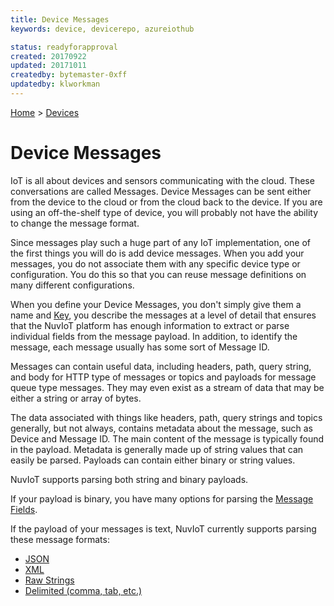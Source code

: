```yaml
---
title: Device Messages
keywords: device, devicerepo, azureiothub

status: readyforapproval
created: 20170922
updated: 20171011
createdby: bytemaster-0xff
updatedby: klworkman
---
```

[Home](../Index.md) > [Devices](Index.md)

# Device Messages

IoT is all about devices and sensors communicating with the cloud.  These conversations are called Messages.  Device Messages can
be sent either from the device to the cloud or from the cloud back to the device.  If you are using an off-the-shelf type of 
device, you will probably not have the ability to change the message format.

Since messages play such a huge part of any IoT implementation, one of the first things you will do is add device messages. 
When you add your messages, you do not associate them with any specific device type or configuration. You do this so that you can
reuse message definitions on many different configurations.

When you define your Device Messages, you don't simply give them a name and [Key](../Topics/Keys.md), you describe the messages at a level of detail that ensures that the NuvIoT platform has enough information to extract or parse individual fields
from the message payload.  In addition, to identify the message, each message usually has some sort of Message ID.

Messages can contain useful data, including headers, path, query string, and body for HTTP type of messages or topics 
and payloads for message queue type messages.  They may even exist as a stream of data that may be either a string or array of 
bytes.

The data associated with things like headers, path, query strings and topics generally, but not always, contains metadata about the 
message, such as Device and Message ID. The main content of the message is typically found in the payload.  Metadata is generally
made up of string values that can easily be parsed. Payloads can contain either binary or string values.

NuvIoT supports parsing both string and binary payloads.

If your payload is binary, you have many options for parsing the [Message Fields](../Messaging/Parsing/ParsingBinaryMessages.md).

If the payload of your messages is text, NuvIoT currently supports parsing these message formats:

* [JSON](../Messaging/Parsing/ParsingJsonMessage.md)
* [XML](../Messaging/Parsing/ParsingXmlMessage.md)
* [Raw Strings](../Messaging/Parsing/ParsingStringMessage.md)
* [Delimited (comma, tab, etc.)](../Messaging/Parsing/ParsingDelimitedMessage.md)



  

